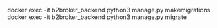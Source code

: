 docker exec -it b2broker_backend python3 manage.py makemigrations
docker exec -it b2broker_backend python3 manage.py migrate